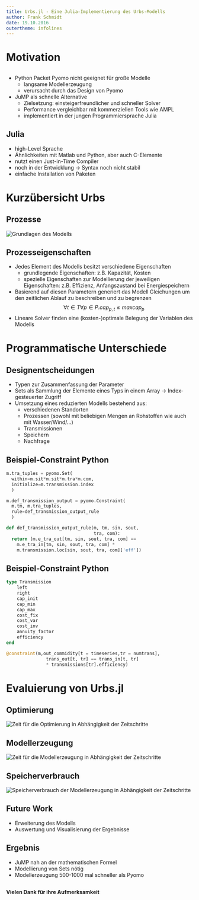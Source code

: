 ```yaml
---
title: Urbs.jl - Eine Julia-Implementierung des Urbs-Modells
author: Frank Schmidt
date: 19.10.2016
outertheme: infolines
---
```


# Motivation
##
- Python Packet Pyomo nicht geeignet für große Modelle
	* langsame Modellerzeugung
	* verursacht durch das Design von Pyomo
- JuMP als schnelle Alternative
	* Zielsetzung: einsteigerfreundlicher und schneller Solver
	* Performance vergleichbar mit kommerziellen Tools wie AMPL
	* implementiert in der jungen Programmiersprache Julia

## Julia
- high-Level Sprache
- Ähnlichkeiten mit Matlab und Python, aber auch C-Elemente
- nutzt einen Just-in-Time Compiler
- noch in der Entwicklung $\rightarrow$ Syntax noch nicht stabil
- einfache Installation von Paketen


# Kurzübersicht Urbs
## Prozesse
![Grundlagen des Modells](images/process.png)

## Prozesseigenschaften
- Jedes Element des Modells besitzt verschiedene Eigenschaften
	* grundlegende Eigenschaften: z.B. Kapazität, Kosten
	* spezielle Eigenschaften zur Modellierung der jeweiligen Eigenschaften: z.B. Effizienz, Anfangszustand bei Energiespeichern
- Basierend auf diesen Parametern generiert das Modell Gleichungen um den zeitlichen Ablauf zu beschreiben und zu begrenzen
$$\forall t \in T \forall p \in P . cap_{p,t} \leq maxcap_{p}$$
- Lineare Solver finden eine (kosten-)optimale Belegung der Variablen des Modells


# Programmatische Unterschiede
## Designentscheidungen
- Typen zur Zusammenfassung der Parameter
- Sets als Sammlung der Elemente eines Typs in einem Array $\rightarrow$ Index-gesteuerter Zugriff
- Umsetzung eines reduzierten Modells bestehend aus:
	* verschiedenen Standorten
	* Prozessen (sowohl mit beliebigen Mengen an Rohstoffen wie auch mit Wasser/Wind/...)
	* Transmissionen
	* Speichern
	* Nachfrage

## Beispiel-Constraint Python
```python
m.tra_tuples = pyomo.Set(
  within=m.sit*m.sit*m.tra*m.com,
  initialize=m.transmission.index
  )

m.def_transmission_output = pyomo.Constraint(
  m.tm, m.tra_tuples,
  rule=def_transmission_output_rule
  )

def def_transmission_output_rule(m, tm, sin, sout,
                                 tra, com):
  return (m.e_tra_out[tm, sin, sout, tra, com] ==
    m.e_tra_in[tm, sin, sout, tra, com] *
    m.transmission.loc[sin, sout, tra, com]['eff'])
```

## Beispiel-Constraint Python
```julia
type Transmission
	left
	right
	cap_init
	cap_min
	cap_max
	cost_fix
	cost_var
	cost_inv
	annuity_factor
	efficiency
end

@constraint(m,out_commidity[t = timeseries,tr = numtrans],
               trans_out[t, tr] == trans_in[t, tr]
			   * transmissions[tr].efficiency)
```

# Evaluierung von Urbs.jl
## Optimierung
![Zeit für die Optimierung in Abhängigkeit der Zeitschritte](images/solve.png)

## Modellerzeugung
![Zeit für die Modellerzeugung in Abhängigkeit der Zeitschritte](images/model.png)

## Speicherverbrauch
![Speicherverbrauch der Modellerzeugung in Abhängigkeit der Zeitschritte](images/memory.png)

## Future Work
- Erweiterung des Modells
- Auswertung und Visualisierung der Ergebnisse

## Ergebnis
- JuMP nah an der mathematischen Formel
- Modellierung von Sets nötig
- Modellerzeugung 500-1000 mal schneller als Pyomo

##
**Vielen Dank für ihre Aufmerksamkeit**
